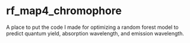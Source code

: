 # rf_map4_chromophore
A place to put the code I made for optimizing a random forest model to predict quantum yield, absorption wavelength, and emission wavelength.
